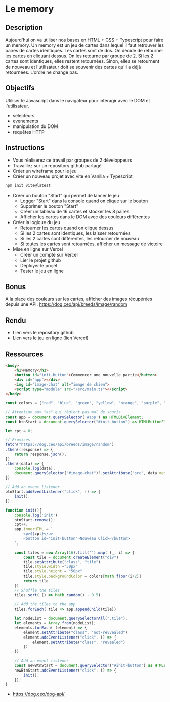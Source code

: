 # Le memory

## Description

Aujourd'hui on va utiliser nos bases en HTML + CSS + Typescript pour faire un memory.
Un memory est un jeu de cartes dans lequel il faut retrouver les paires de cartes identiques.
Les cartes sont de dos. On décide de retourner les cartes en cliquant dessus.
On les retourne par groupe de 2. Si les 2 cartes sont identiques, elles restent retournées. Sinon, elles se retournent de nouveau et l'utilisateur doit se souvenir des cartes qu'il a déjà retournées. L'ordre ne change pas.

## Objectifs

Utiliser le Javascript dans le navigateur pour intéragir avec le DOM et l'utilisateur.
- selecteurs
- evenements
- manipulation du DOM
- requêtes HTTP

## Instructions

- Vous réaliserez ce travail par groupes de 2 développeurs
- Travaillez sur un repository github partagé
- Créer un wireframe pour le jeu
- Créer un nouveau projet avec vite en Vanilla + Typescript
```bash
npm init vite@latest
```
- Créer un bouton "Start" qui permet de lancer le jeu
    - Logger "Start" dans la console quand on clique sur le bouton
    - Supprimer le bouton "Start"
    - Créer un tableau de 16 cartes et stocker les 8 paires
    - Afficher les cartes dans le DOM avec des couleurs différentes
- Créer la logique du jeu
    - Retourner les cartes quand on clique dessus
    - Si les 2 cartes sont identiques, les laisser retournées
    - Si les 2 cartes sont différentes, les retourner de nouveau
    - Si toutes les cartes sont retournées, afficher un message de victoire
- Mise en ligne sur Vercel
    - Créer un compte sur Vercel
    - Lier le projet github
    - Déployer le projet
    - Tester le jeu en ligne

## Bonus

A la place des couleurs sur les cartes, afficher des images récupérées depuis une API.
https://dog.ceo/api/breeds/image/random

## Rendu

- Lien vers le repository github
- Lien vers le jeu en ligne (lien Vercel)

## Ressources

```html
<body>
    <h1>Memory</h1>
    <button id="init-button">Commencer une nouvelle partie</button>
    <div id="app"></div>
    <img id="image-chat" alt="image de chien">
    <script type="module" src="/src/main.ts"></script>
</body>
```

```ts
const colors = ["red", "blue", "green", "yellow", "orange", "purple", "pink", "brown"];

// Attention aux "as" qui règlent pas mal de soucis
const app = document.querySelector('#app') as HTMLDivElement;
const btnStart = document.querySelector("#init-button") as HTMLButtonElement;

let cpt = 0;

// Promises
fetch("https://dog.ceo/api/breeds/image/random")
.then((response) => {
    return response.json();
})
.then((data) => {
    console.log(data);
    document.querySelector("#image-chat")?.setAttribute("src", data.message);
})

// Add an event listener
btnStart.addEventListener("click", () => {
    init();
});

function init(){
    console.log('init')
    btnStart.remove();
    cpt++;
    app.innerHTML = `
        <p>${cpt}</p>
        <button id="init-button">Nouveau Click</button>
    `;

    const tiles = new Array(16).fill('').map( (_, i) => {
        const tile = document.createElement("div")
        tile.setAttribute("class", "tile")
        tile.style.width ="50px"
        tile.style.height = "50px"
        tile.style.backgroundColor = colors[Math.floor(i/2)]
        return tile
    })
    // Shuffle the tiles
    tiles.sort( () => Math.random() - 0.5)
    
    // Add the tiles to the app
    tiles.forEach( tile => app.appendChild(tile))

    let nodeList = document.querySelectorAll(".tile");
    let elements = Array.from(nodeList);
    elements.forEach( (element) => {
        element.setAttribute("class", "not-revvealed")
        element.addEventListener("click", () => {
            element.setAttribute("class", "revealed")
        })
    })
    
    // Add an event listener
    const newBtnStart = document.querySelector("#init-button") as HTMLButtonElement;
    newBtnStart.addEventListener("click", () => {
        init();
    });
}

```
- https://dog.ceo/dog-api/
